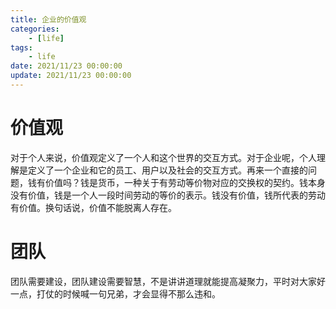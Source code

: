 ```yaml
---
title: 企业的价值观
categories: 
	- [life]
tags:
	- life
date: 2021/11/23 00:00:00
update: 2021/11/23 00:00:00
---
```


# 价值观

对于个人来说，价值观定义了一个人和这个世界的交互方式。对于企业呢，个人理解是定义了一个企业和它的员工、用户以及社会的交互方式。再来一个直接的问题，钱有价值吗？钱是货币，一种关于有劳动等价物对应的交换权的契约。钱本身没有价值，钱是一个人一段时间劳动的等价的表示。钱没有价值，钱所代表的劳动有价值。换句话说，价值不能脱离人存在。



# 团队

团队需要建设，团队建设需要智慧，不是讲讲道理就能提高凝聚力，平时对大家好一点，打仗的时候喊一句兄弟，才会显得不那么违和。

